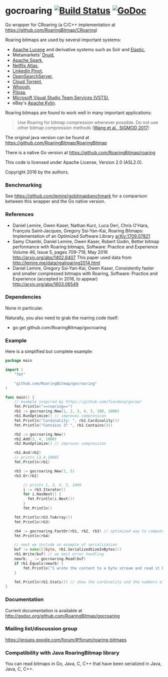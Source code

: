 # gocroaring  [![Build Status](https://travis-ci.org/RoaringBitmap/gocroaring.png)](https://travis-ci.org/RoaringBitmap/gocroaring) [![GoDoc](https://godoc.org/github.com/RoaringBitmap/gocroaring?status.svg)](https://godoc.org/github.com/RoaringBitmap/gocroaring)
Go wrapper for CRoaring (a C/C++ implementation at https://github.com/RoaringBitmap/CRoaring)

Roaring bitmaps are used by several important systems:

*   [Apache Lucene](http://lucene.apache.org/core/) and derivative systems such as Solr and [Elastic](https://www.elastic.co/),
*   Metamarkets' [Druid](http://druid.io/),
*   [Apache Spark](http://spark.apache.org),
*   [Netflix Atlas](https://github.com/Netflix/atlas),
*   [LinkedIn Pinot](https://github.com/linkedin/pinot/wiki),
*   [OpenSearchServer](http://www.opensearchserver.com),
*   [Cloud Torrent](https://github.com/jpillora/cloud-torrent),
*   [Whoosh](https://pypi.python.org/pypi/Whoosh/),
*   [Pilosa](https://www.pilosa.com/),
*   [Microsoft Visual Studio Team Services (VSTS)](https://www.visualstudio.com/team-services/),
*   eBay's [Apache Kylin](http://kylin.io).

Roaring bitmaps are found to work well in many important applications:

> Use Roaring for bitmap compression whenever possible. Do not use other bitmap compression methods ([Wang et al., SIGMOD 2017](http://db.ucsd.edu/wp-content/uploads/2017/03/sidm338-wangA.pdf))


The original java version can be found at https://github.com/RoaringBitmap/RoaringBitmap

There is a native Go version at https://github.com/RoaringBitmap/roaring


This code is licensed under Apache License, Version 2.0 (ASL2.0).

Copyright 2016 by the authors.


### Benchmarking

See https://github.com/lemire/gobitmapbenchmark for a comparison between this wrapper and the Go native version.

### References

-  Daniel Lemire, Owen Kaser, Nathan Kurz, Luca Deri, Chris O'Hara, François Saint-Jacques, Gregory Ssi-Yan-Kai, Roaring Bitmaps: Implementation of an Optimized Software Library [arXiv:1709.07821](https://arxiv.org/abs/1709.07821)
-  Samy Chambi, Daniel Lemire, Owen Kaser, Robert Godin,
Better bitmap performance with Roaring bitmaps,
Software: Practice and Experience Volume 46, Issue 5, pages 709–719, May 2016
http://arxiv.org/abs/1402.6407 This paper used data from http://lemire.me/data/realroaring2014.html
- Daniel Lemire, Gregory Ssi-Yan-Kai, Owen Kaser, Consistently faster and smaller compressed bitmaps with Roaring, Software: Practice and Experience (accepted in 2016, to appear) http://arxiv.org/abs/1603.06549



### Dependencies

None in particular.

Naturally, you also need to grab the roaring code itself:
  - go get github.com/RoaringBitmap/gocroaring


### Example

Here is a simplified but complete example:

```go
package main

import (
	"fmt"

	"github.com/RoaringBitmap/gocroaring"
)

func main() {
	// example inspired by https://github.com/fzandona/goroar
	fmt.Println("==roaring==")
	rb1 := gocroaring.New(1, 2, 3, 4, 5, 100, 1000)
	rb1.RunOptimize() // improves compression
	fmt.Println("Cardinality: ", rb1.Cardinality())
	fmt.Println("Contains 3? ", rb1.Contains(3))

	rb2 := gocroaring.New()
	rb2.Add(3, 4, 1000)
	rb2.RunOptimize() // improves compression

	rb1.And(rb2)
	// prints {3,4,1000}
	fmt.Println(rb1)

	rb3 := gocroaring.New(1, 5)
	rb3.Or(rb1)

        // prints 1, 3, 4, 5, 1000
        i := rb3.Iterator()
        for i.HasNext() {
          fmt.Println(i.Next())
        }
        fmt.Println()

	fmt.Println(rb3.ToArray())
	fmt.Println(rb3)

	rb4 := gocroaring.FastOr(rb1, rb2, rb3) // optimized way to compute unions between many bitmaps
	fmt.Println(rb4)

	// next we include an example of serialization
	buf := make([]byte, rb1.SerializedSizeInBytes())
	rb1.Write(buf) // we omit error handling
	newrb, _ := gocroaring.Read(buf)
	if rb1.Equals(newrb) {
		fmt.Println("I wrote the content to a byte stream and read it back.")
	}

	fmt.Println(rb1.Stats()) // show the cardinality and the numbers of each type of container used.
}
```

### Documentation

Current documentation is available at http://godoc.org/github.com/RoaringBitmap/gocroaring


### Mailing list/discussion group

https://groups.google.com/forum/#!forum/roaring-bitmaps

### Compatibility with Java RoaringBitmap library

You can read bitmaps in Go, Java, C, C++ that have been serialized in Java, Java, C, C++.
